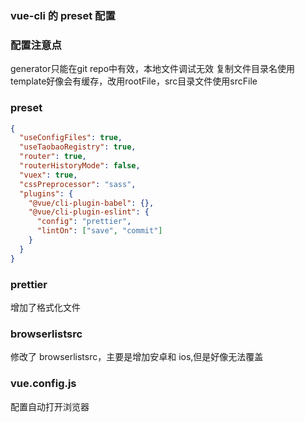 ### vue-cli 的 preset 配置

### 配置注意点
generator只能在git repo中有效，本地文件调试无效
复制文件目录名使用template好像会有缓存，改用rootFile，src目录文件使用srcFile

### preset

```json
{
  "useConfigFiles": true,
  "useTaobaoRegistry": true,
  "router": true,
  "routerHistoryMode": false,
  "vuex": true,
  "cssPreprocessor": "sass",
  "plugins": {
    "@vue/cli-plugin-babel": {},
    "@vue/cli-plugin-eslint": {
      "config": "prettier",
      "lintOn": ["save", "commit"]
    }
  }
}
```

### prettier

增加了格式化文件

### browserlistsrc

修改了 browserlistsrc，主要是增加安卓和 ios,但是好像无法覆盖

### vue.config.js

配置自动打开浏览器

